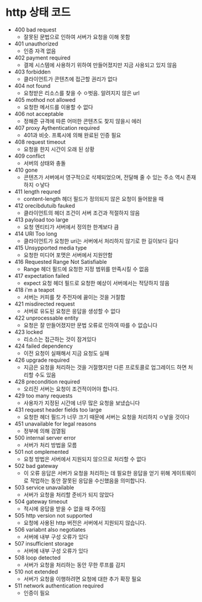 # http 상태 코드

- 400 bad request
  - 잘못된 문법으로 인하여 서버가 요청을 이해 못함
- 401 unauthorized
  - 인증 자격 없음
- 402 payment required
  - 결제 시스템에 사용하기 위하여 만들어졌지만 지금 사용되고 있지 않음
- 403 forbidden
  - 클라이언트가 콘텐츠에 접근할 권리가 없다
- 404 not found
  - 요청받은 리소스를 찾을 수 ㅇ벗음. 알려지지 않은 url
- 405 mothod not allowed
  - 요청한 메서드를 이용할 수 없다
- 406 not acceptable
  - 정해준 규격에 따른 어떠한 콘텐츠도 찾지 않을시 에러
- 407 proxy Aythentication required
  - 401과 비슷. 프록시에 의해 완료된 인증 필요
- 408 request timeout
  - 요청을 한지 시간이 오래 된 상황
- 409 conflict
  - 서버의 상태와 충돌
- 410 gone
  - 콘텐츠가 서버에서 영구적으로 삭제되었으며, 전달해 줄 수 있는 주소 역시 존재하지 ㅇ낳다
- 411 length requred
  - content-length 헤더 필드가 정의되지 않은 요청이 들어왔을 때
- 412 orecibdutuib fauked
  - 클라이언트의 헤더 조건이 서버 조건과 적절하지 않음
- 413 payload too large
  - 요청 엔티티가 서버에서 정의한 한계보다 큼
- 414  URI Too long
  - 클라이언트가 요청한 uri는 서버에서 처리하지 않기로 한 길이보다 길다
- 415  Unsypported media type
  - 요청한 미디어 포맷은 서버에서 지원안함
- 416 Requested Range Not Satisfiable
  - Range 헤더 필드에 요청한 지정 범위를 만족시킬 수 없음
- 417 expectation failed
  - expect 요청 헤더 필드로 요청한 예상이 서버에서는 적당하지 않음
- 418 i'm a teapot
  - 서버는 커피를 찻 주전자에 끓이는 것을 거절함
- 421 misdirected request
  - 서버로 유도된 요청은 응답을 생성할 수 없다
- 422 unprocessable entity
  - 요청은 잘 만들어졌지만 문법 오류로 인하여 따를 수 없습니다
- 423 locked
  - 리소스는 접근하는 것이 잠겨있다
- 424 failed dependency
  - 이전 요청이 실패해서 지금 요청도 실패
- 426 upgrade required
  - 지금은 요청을 처리하는 것을 거절했지만 다른 프로토콜로 업그레이드 하면 처리할 수도 있음
- 428 precondition required
  - 오리진 서버는 요청이 조건적이어야 합니다.
- 429 too many requests
  - 사용자가 지정된 시간에 너무 많은 요청을 보냈습니다
- 431 request header fields too large
  - 요청한 헤더 필드가 너무 크기 때문에 서버는 요청을 처리하지 ㅇ낳을 것이다
- 451 unavailable for legal reasons
  - 정부에 의해 검열됨
- 500 internal server error
  - 서버가 처리 방법을 모름
- 501 not omplemented
  - 요청 방법은 서버에서 지원되지 않으므로 처리할 수 없다
- 502 bad gateway
  - 이 오류 응답은 서버가 요청을 처리하는 데 필요한 응답을 얻기 위해 게이트웨이로 작업하는 동안 잘못된 응답을 수신했음을 의미합니다.
- 503 service unavailable
  - 서버가 요청을 처리할 준비가 되지 않았다
- 504 gateway timeout
  - 적시에 응답을 받을 수 없을 때 주어짐
- 505 http version not supported
  - 요청에 사용된 http 버전은 서버에서 지원되지 않습니다.
- 506 variabnt also negotiates
  - 서버에 내부 구성 오류가 있다
- 507 insufficient storage
  - 서버에 내부 구성 오류가 있다
- 508 loop detected
  - 서버가 요청을 처리하는 동안 무한 루프를 감지
- 510 not extended
  - 서버가 요청을 이행하려면 요청에 대한 추가 확장 필요
- 511 network authentication required
  - 인증이 필요